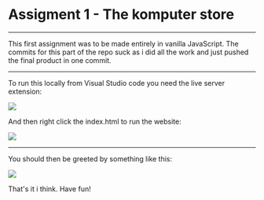 # Assigment 1 - The komputer store

---

This first assignment was to be made entirely in vanilla JavaScript. The commits for this part of the repo suck as i did all the work and just pushed the final product in one commit. 

---

To run this locally from Visual Studio code you need the live server extension:

 ![](https://github.com/Tartarpaste/Noroff-Accelerate/tree/main/img/liverserverinstall.png)

And then right click the index.html to run the website:

![](https://github.com/Tartarpaste/Noroff-Accelerate/tree/main/img/runkomputerstore.png)

---

You should then be greeted by something like this:

![](https://github.com/Tartarpaste/Noroff-Accelerate/tree/main/img/komputer2.png)

That's it i think. Have fun!
